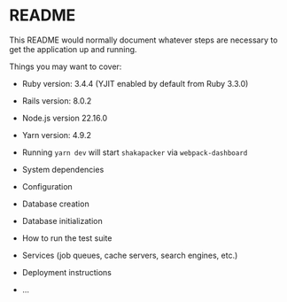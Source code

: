 # README

This README would normally document whatever steps are necessary to get the
application up and running.

Things you may want to cover:

* Ruby version: 3.4.4 (YJIT enabled by default from Ruby 3.3.0)

* Rails version: 8.0.2

* Node.js version 22.16.0

* Yarn version: 4.9.2

* Running `yarn dev` will start `shakapacker` via `webpack-dashboard`

* System dependencies

* Configuration

* Database creation

* Database initialization

* How to run the test suite

* Services (job queues, cache servers, search engines, etc.)

* Deployment instructions

* ...
